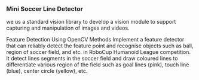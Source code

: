 
### Mini Soccer Line Detector

we us a standard vision library to develop a vision module to support capturing and manipulation of images and videos. 

Feature Detection Using OpenCV Methods
Implement a feature detector that can reliably detect the feature point and recognise objects such as ball, region of soccer field, and etc. in RoboCup Humanoid League competition. 
It detect lines segments in the soccer field and draw coloured lines to differentiate various region of the field such as goal lines (pink), touch line (blue), center circle (yellow), etc.

